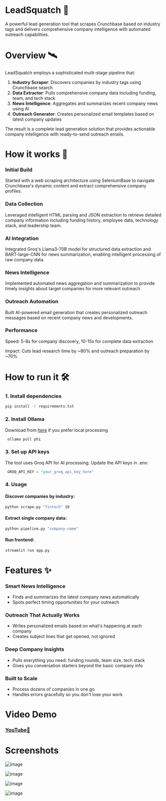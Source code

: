 # LeadSquatch 🦈

A powerful lead generation tool that scrapes Crunchbase based on industry tags and delivers comprehensive company intelligence with automated outreach capabilities.

# Overview 🛰️

LeadSquatch employs a sophisticated multi-stage pipeline that:
1. **Industry Scraper**: Discovers companies by industry tags using Crunchbase search
2. **Data Extractor**: Pulls comprehensive company data including funding, team, and tech stack
3. **News Intelligence**: Aggregates and summarizes recent company news using AI
4. **Outreach Generator**: Creates personalized email templates based on latest company updates

The result is a complete lead generation solution that provides actionable company intelligence with ready-to-send outreach emails.

# How it works 🚀
### Initial Build
Started with a web scraping architecture using SeleniumBase to navigate Crunchbase's dynamic content and extract comprehensive company profiles.

### Data Collection
Leveraged intelligent HTML parsing and JSON extraction to retrieve detailed company information including funding history, employee data, technology stack, and leadership team.

### AI Integration 
Integrated Groq's Llama3-70B model for structured data extraction and BART-large-CNN for news summarization, enabling intelligent processing of raw company data.

### News Intelligence
Implemented automated news aggregation and summarization to provide timely insights about target companies for more relevant outreach.

### Outreach Automation
Built AI-powered email generation that creates personalized outreach messages based on recent company news and developments.

### Performance

Speed: 5-8s for company discovery, 10-15s for complete data extraction

Impact: Cuts lead research time by ~80% and outreach preparation by ~70%

# How to run it 🛠️
### 1. Install dependencies
   ```bash
   pip install -r requirements.txt
```

### 2. Install Ollama 
 Download from [here](https://ollama.com/download) if you prefer local processing
   ```bash
    ollama pull phi
```

### 3. Set up API keys
 The tool uses Groq API for AI processing. Update the API keys in .env:
   ```python
    GROQ_API_KEY = "your_groq_api_key_here"
```

### 4. Usage
#### Discover companies by industry:
```bash
python scrape.py "fintech" 10
```

#### Extract single company data:
```bash
python pipeline.py "company-name"
```

#### Run frontend:
```bash
streamlit run app.py
```

# Features ✨

### Smart News Intelligence
- Finds and summarizes the latest company news automatically
- Spots perfect timing opportunities for your outreach

### Outreach That Actually Works
- Writes personalized emails based on what's happening at each company
- Creates subject lines that get opened, not ignored

### Deep Company Insights
- Pulls everything you need: funding rounds, team size, tech stack
- Gives you conversation starters beyond the basic company info

### Built to Scale
- Process dozens of companies in one go
- Handles errors gracefully so you don't lose your work

# Video Demo  

### [YouTube🔗]([https://youtu.be/ljXnd5LBorU](https://youtu.be/4KpwePUu66Y))

# Screenshots

![image](https://github.com/user-attachments/assets/1888cc09-9ec1-4099-b38d-2f7f6161982b)

![image](https://github.com/user-attachments/assets/aa259d1e-6a69-48c7-ba30-f0e7a5bcf98e)

![image](https://github.com/user-attachments/assets/7daf49e5-6aa1-4eed-ae14-5c5e84592b95)

![image](https://github.com/user-attachments/assets/26764051-3878-400a-afa9-2bfe4a82651b)




